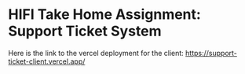 # HIFI Take Home Assignment: Support Ticket System

Here is the link to the vercel deployment for the client: https://support-ticket-client.vercel.app/
